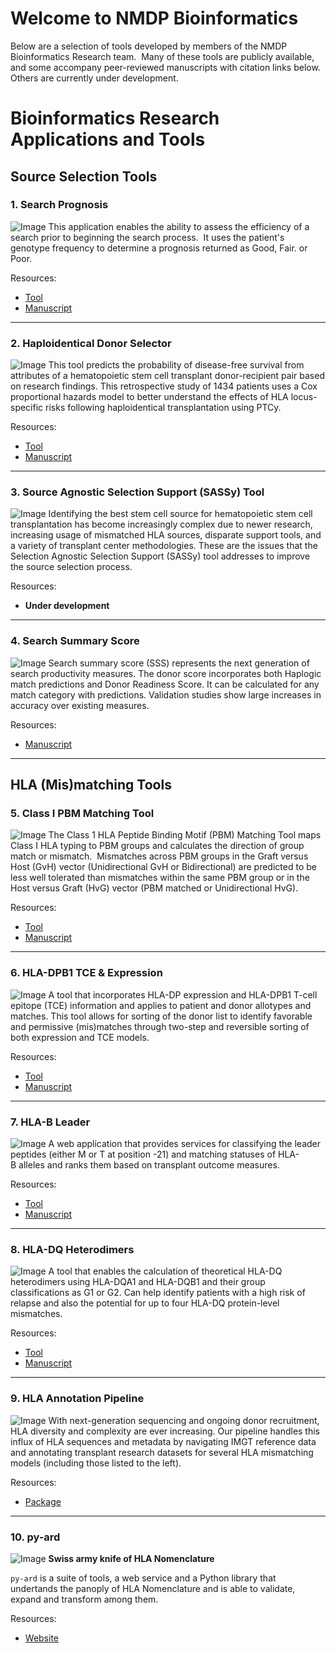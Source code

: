 # Welcome to NMDP Bioinformatics

Below are a selection of tools developed by members of the NMDP Bioinformatics Research team.  Many of these tools are publicly available, and some accompany peer-reviewed manuscripts with citation links below.  Others are currently under development.

# Bioinformatics Research Applications and Tools

## Source Selection Tools

### 1. Search Prognosis
![Image](assets/screenshots/Search-prognosis.png)
This application enables the ability to assess the efficiency of a search prior to beginning the search process.  It uses the patient's genotype frequency to determine a prognosis returned as Good, Fair. or Poor. 

Resources:
- [Tool](http://search-prognosis.b12x.org/)
- [Manuscript](https://pubmed.ncbi.nlm.nih.gov/27272451)

---

### 2. Haploidentical Donor Selector
![Image](assets/screenshots/haploidentical-donor-selector.png)
This tool predicts the probability of disease-free survival from attributes of a hematopoietic stem cell transplant donor-recipient pair based on research findings.  This retrospective study of 1434 patients uses a Cox proportional hazards model to better understand the effects of HLA locus-specific risks following haploidentical transplantation using PTCy.


Resources:
- [Tool](http://haplodonorselector.b12x.org/v1.0/)
- [Manuscript](https://pubmed.ncbi.nlm.nih.gov/34724567)

---

### 3. Source Agnostic Selection Support (SASSy) Tool
![Image](assets/screenshots/sassy.png)
Identifying the best stem cell source for hematopoietic stem cell transplantation has become increasingly complex due to newer research, increasing usage of mismatched HLA sources, disparate support tools, and a variety of transplant center methodologies. These are the issues that the Selection Agnostic Selection Support (SASSy) tool addresses to improve the source selection process.


Resources:
- **Under development**


---

### 4. Search Summary Score
![Image](assets/screenshots/search-summary-score.png)
Search summary score (SSS) represents the next generation of search productivity measures.  The donor score incorporates both Haplogic match predictions and Donor Readiness Score.  It can be calculated for any match category with predictions.  Validation studies show large increases in accuracy over existing measures.  



Resources:
- [Manuscript](https://pubmed.ncbi.nlm.nih.gov/41047126/)

---

## HLA (Mis)matching Tools

### 5. Class I PBM Matching Tool
![Image](assets/screenshots/pbm-matching.png)
The Class 1 HLA Peptide Binding Motif (PBM) Matching Tool maps Class I HLA typing to PBM groups and calculates the direction of group match or mismatch.  Mismatches across PBM groups in the Graft versus Host (GvH) vector (Unidirectional GvH or Bidirectional) are predicted to be less well tolerated than mismatches within the same PBM group or in the Host versus Graft (HvG) vector (PBM matched or Unidirectional HvG).



Resources:
- [Tool](http://pbm-matching-tool.b12x.org/)
- [Manuscript](https://ascopubsl.org/doi/full/10.1200/JCO.22.01229)

---

### 6. HLA-DPB1 TCE & Expression
![Image](assets/screenshots/expat.png)
A tool that incorporates HLA-DP expression and HLA-DPB1 T-cell epitope (TCE) information and applies to patient and donor allotypes and matches. This tool allows for sorting of the donor list to identify favorable and permissive (mis)matches through two-step and reversible sorting of both expression and TCE models.


Resources:
- [Tool](https://dpb1-tce-expression.nmdp.org/)
- [Manuscript](https://pubmed.ncbi.nlm.nih.gov/37126658)

---

### 7. HLA-B Leader
![Image](assets/screenshots/bleat.png)
A web application that provides services for classifying the leader peptides (either M or T at position -21) and matching statuses of HLA-B alleles and ranks them based on transplant outcome measures.


Resources:
- [Tool](https://bleader.nmdp.org)
- [Manuscript](https://www.thelancet.com/journals/lanhae/article/PIIS2352-3026(19)30208-X/fulltext)

---

### 8. HLA-DQ Heterodimers
![Image](assets/screenshots/dq-heterodimers.png)
A tool that enables the calculation of theoretical HLA-DQ heterodimers using HLA-DQA1 and HLA-DQB1 and their group classifications as G1 or G2. Can help identify patients with a high risk of relapse and also the potential for up to four HLA-DQ protein-level mismatches.



Resources:
- [Tool](https://dq-dimers.nmdp.org/)
- [Manuscript](https://pubmed.ncbi.nlm.nih.gov/35271697/)

---

### 9. HLA Annotation Pipeline
![Image](assets/screenshots/hlann.png)
With next-generation sequencing and ongoing donor recruitment, HLA diversity and complexity are ever increasing. Our pipeline handles this influx of HLA sequences and metadata by navigating IMGT reference data and annotating transplant research datasets for several HLA mismatching models (including those listed to the left).


Resources:
- [Package](https://pypi.org/project/hlann/)

---

### 10. py-ard
![Image](assets/screenshots/py-ard.png)
**Swiss army knife of HLA Nomenclature**

`py-ard` is a suite of tools, a web service and a Python library that undertands the panoply of HLA Nomenclature and is able to validate, expand and transform among them.

Resources:
- [Website](https://py-ard.org)
